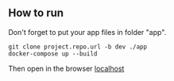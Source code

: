 ## How to run

Don't forget to put your app files in folder "app".

```
git clone project.repo.url -b dev ./app
docker-compose up --build
```
Then open in the browser [localhost](http://localhost:8080)
